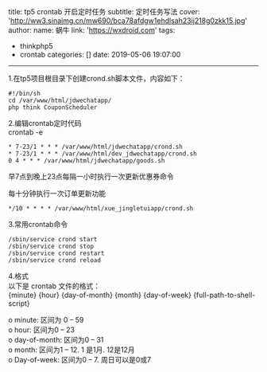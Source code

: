 title: tp5 crontab 开启定时任务
subtitle: 定时任务写法
cover: 'http://ww3.sinaimg.cn/mw690/bca78afdgw1ehdlsah23ij218g0zkk15.jpg'
author:
  name: 蜗牛
  link: 'https://wxdroid.com'
tags:
  - thinkphp5
  - crontab
categories: []
date: 2019-05-06 19:07:00
---
1.在tp5项目根目录下创建crond.sh脚本文件，内容如下：  
```
#!/bin/sh  
cd /var/www/html/jdwechatapp/  
php think CouponScheduler
```
2.编辑crontab定时代码  
crontab -e  
```
* 7-23/1 * * * /var/www/html/jdwechatapp/crond.sh
* 7-23/1 * * * /var/www/html/dev_jdwechatapp/crond.sh
0 4 * * * /var/www/html/jdwechatapp/goods.sh
```
早7点到晚上23点每隔一小时执行一次更新优惠券命令

每十分钟执行一次订单更新功能 
```
*/10 * * * * /var/www/html/xue_jingletuiapp/crond.sh
```
3.常用crontab命令  
```
/sbin/service crond start  
/sbin/service crond stop  
/sbin/service crond restart  
/sbin/service crond reload
```
4.格式  
以下是 crontab 文件的格式：  
{minute} {hour} {day-of-month} {month} {day-of-week} {full-path-to-shell-script}  

o minute: 区间为 0 – 59  
o hour: 区间为0 – 23  
o day-of-month: 区间为0 – 31  
o month: 区间为1 – 12. 1 是1月. 12是12月  
o Day-of-week: 区间为0 – 7. 周日可以是0或7
